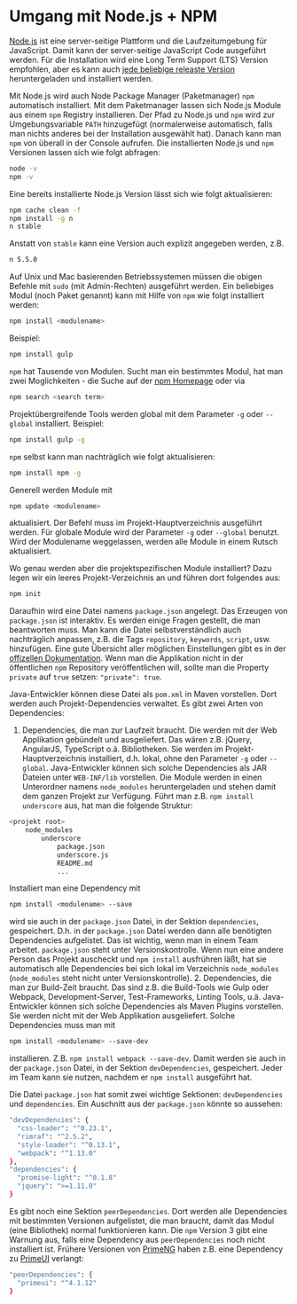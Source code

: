 # Umgang mit Node.js + NPM

[Node.js](https://nodejs.org) ist eine server-seitige Plattform und die Laufzeitumgebung für JavaScript. Damit kann der server-seitige JavaScript Code ausgeführt werden. Für die Installation wird eine Long Term Support (LTS) Version empfohlen, aber es kann auch [jede beliebige releaste Version](https://nodejs.org/en/blog/release/) heruntergeladen und installiert werden.

Mit Node.js wird auch Node Package Manager (Paketmanager) `npm` automatisch installiert. Mit dem Paketmanager lassen sich Node.js Module aus einem `npm` Registry installieren. Der Pfad zu Node.js und `npm` wird zur Umgebungsvariable `PATH` hinzugefügt (normalerweise automatisch, falls man nichts anderes bei der Installation ausgewählt hat). Danach kann man `npm` von überall in der Console aufrufen. Die installierten Node.js und `npm` Versionen lassen sich wie folgt abfragen:

```sh
node -v
npm -v
```

Eine bereits installierte Node.js Version lässt sich wie folgt aktualisieren:

```sh
npm cache clean -f
npm install -g n
n stable
```

Anstatt von `stable` kann eine Version auch explizit angegeben werden, z.B. 

```sh
n 5.5.0
```

Auf Unix und Mac basierenden Betriebssystemen müssen die obigen Befehle mit `sudo` (mit Admin-Rechten) ausgeführt werden. Ein beliebiges Modul (noch Paket genannt) kann mit Hilfe von `npm` wie folgt installiert werden:

```sh
npm install <modulename>
```

Beispiel:

```sh
npm install gulp
```

`npm` hat Tausende von Modulen. Sucht man ein bestimmtes Modul, hat man zwei Moglichkeiten - die Suche auf der [npm Homepage](https://www.npmjs.com/) oder via

```sh
npm search <search term>
```

Projektübergreifende Tools werden global mit dem Parameter `-g` oder `--global` installiert. Beispiel:

```sh
npm install gulp -g
```

`npm` selbst kann man nachträglich wie folgt aktualisieren:

```sh
npm install npm -g
```

Generell werden Module mit

```sh
npm update <modulename>
```

aktualisiert. Der Befehl muss im Projekt-Hauptverzeichnis ausgeführt werden. Für globale Module wird der Parameter `-g` oder `--global` benutzt. Wird der Modulename weggelassen, werden alle Module in einem Rutsch aktualisiert.

Wo genau werden aber die projektspezifischen Module installiert? Dazu legen wir ein leeres Projekt-Verzeichnis an und führen dort folgendes aus:

```sh
npm init
```

Daraufhin wird eine Datei namens `package.json` angelegt. Das Erzeugen von `package.json` ist interaktiv. Es werden einige Fragen gestellt, die man beantworten muss. Man kann die Datei selbstverständlich auch nachträglich anpassen, z.B. die Tags `repository`, `keywords`, `script`, usw. hinzufügen. Eine gute Übersicht aller möglichen Einstellungen gibt es in der [offizellen Dokumentation](https://docs.npmjs.com/files/package.json). Wenn man die Applikation nicht in der öffentlichen `npm` Repository veröffentlichen will, sollte man die Property `private` auf `true` setzen: `"private": true`. 

Java-Entwickler können diese Datei als `pom.xml` in Maven vorstellen. Dort werden auch Projekt-Dependencies verwaltet. Es gibt zwei Arten von Dependencies:

1. Dependencies, die man zur Laufzeit braucht. Die werden mit der Web Applikation gebündelt und ausgeliefert. Das wären z.B. jQuery, AngularJS, TypeScript o.ä. Bibliotheken. Sie werden im Projekt-Hauptverzeichnis installiert, d.h. lokal, ohne den Parameter `-g` oder `--global`. Java-Entwickler können sich solche Dependencies als JAR Dateien unter `WEB-INF/lib` vorstellen. Die Module werden in einen Unterordner namens `node_modules` heruntergeladen und stehen damit dem ganzen Projekt zur Verfügung. Führt man z.B. `npm install underscore` aus, hat man die folgende Struktur:
```sh
<projekt root>
    node_modules
        underscore
            package.json
            underscore.js
            README.md
            ...
```
Installiert man eine Dependency mit
```sh
npm install <modulename> --save
```
wird sie auch in der `package.json` Datei, in der Sektion `dependencies`, gespeichert. D.h. in der `package.json` Datei werden dann alle benötigten Dependencies aufgelistet. Das ist wichtig, wenn man in einem Team arbeitet. `package.json` steht unter Versionskontrolle. Wenn nun eine andere Person das Projekt auscheckt und `npm install` ausfrühren läßt, hat sie automatisch alle Dependencies bei sich lokal im Verzeichnis `node_modules` (`node_modules` steht nicht unter Versionskontrolle).
2. Dependencies, die man zur Build-Zeit braucht. Das sind z.B. die Build-Tools wie Gulp oder Webpack, Development-Server, Test-Frameworks, Linting Tools, u.ä. Java-Entwickler können sich solche Dependencies als Maven Plugins vorstellen. Sie werden nicht mit der Web Applikation ausgeliefert. Solche Dependencies muss man mit
```sh
npm install <modulename> --save-dev
```
installieren. Z.B. `npm install webpack --save-dev`. Damit werden sie auch in der `package.json` Datei, in der Sektion `devDependencies`, gespeichert. Jeder im Team kann sie nutzen, nachdem er `npm install` ausgeführt hat.

Die Datei `package.json` hat somit zwei wichtige Sektionen: `devDependencies` und `dependencies`. Ein Auschnitt aus der `package.json` könnte so aussehen:

```sh
"devDependencies": {
  "css-loader": "^0.23.1",
  "rimraf": "^2.5.2",
  "style-loader": "^0.13.1",
  "webpack": "^1.13.0"
},
"dependencies": {
  "promise-light": "^0.1.8"
  "jquery": ">=1.11.0"
}
```

Es gibt noch eine Sektion `peerDependencies`. Dort werden alle Dependencies mit bestimmten Versionen aufgelistet, die man braucht, damit das Modul (eine Bibliothek) normal funktionieren kann. Die `npm` Version 3 gibt eine Warnung aus, falls eine Dependency aus `peerDependencies` noch nicht installiert ist. Frühere Versionen von [PrimeNG](http://www.primefaces.org/primeng/) haben z.B. eine Dependency zu [PrimeUI](http://www.primefaces.org/primeui/) verlangt:

```sh
"peerDependencies": {
  "primeui": "^4.1.12"
}
```







